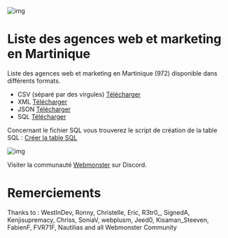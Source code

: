 ![img](https://jobboard.webmonster.tech/assets/images/webmonster/logo-dark@2x.png)

# Liste des agences web et marketing en Martinique

Liste des agences web et marketing en Martinique (972) disponible dans différents formats.

- CSV (séparé par des virgules)
[Télécharger](agences-martinique.csv)
- XML
[Télécharger](agences-martinique.xml)
- JSON
[Télécharger](agences-martinique.json)
- SQL
[Télécharger](agences-martinique.sql)

Concernant le fichier SQL vous trouverez le script de création de la table SQL :
[Créer la table SQL](create-table.sql)


![img](https://jobboard.webmonster.tech/assets/images/webmonster/logo-dark.png)

Visiter la communauté [Webmonster](https://discord.gg/XU4g5WfH4R) sur Discord.


# Remerciements
Thanks to : WestInDev, Ronny, Christelle, Eric, R3tr0_, SignedA, Kenjisupremacy, Chriss, SoniaV, webplusm, Jeed0, Kisaman_Steeven, FabienF, FVR71F, Nautilias and all Webmonster Community

